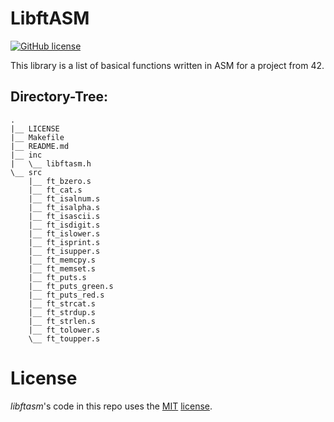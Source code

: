 LibftASM
========

[![GitHub license](https://img.shields.io/github/license/mashape/apistatus.svg)]()

This library is a list of basical functions written in ASM for a project from 42.

## Directory-Tree:
```shell
.
|__ LICENSE
|__ Makefile
|__ README.md
|__ inc
|   \__ libftasm.h
\__ src
    |__ ft_bzero.s
    |__ ft_cat.s
    |__ ft_isalnum.s
    |__ ft_isalpha.s
    |__ ft_isascii.s
    |__ ft_isdigit.s
    |__ ft_islower.s
    |__ ft_isprint.s
    |__ ft_isupper.s
    |__ ft_memcpy.s
    |__ ft_memset.s
    |__ ft_puts.s
    |__ ft_puts_green.s
    |__ ft_puts_red.s
    |__ ft_strcat.s
    |__ ft_strdup.s
    |__ ft_strlen.s
    |__ ft_tolower.s
    \__ ft_toupper.s
```

# License
*libftasm*'s code in this repo uses the [MIT](http://opensource.org/licenses/MIT) [license](https://github.com/adjivas/libftasm/blob/master/LICENSE).
